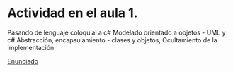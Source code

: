 # Actividad en el aula 1.  

Pasando de lenguaje coloquial a c#  Modelado orientado a objetos - UML y c#  Abstracción, encapsulamiento - clases y objetos,  Ocultamiento de la implementación

[Enunciado](https://docs.google.com/document/d/1PjsxyAu57dnnrw316pzsB57TOdozXnyP/preview)
